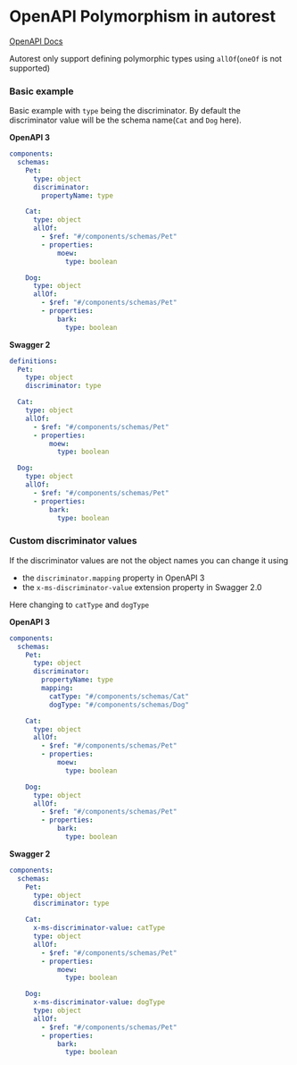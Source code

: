 # OpenAPI Polymorphism in autorest

[OpenAPI Docs](https://swagger.io/docs/specification/data-models/inheritance-and-polymorphism/)

Autorest only support defining polymorphic types using `allOf`(`oneOf` is not supported)

### Basic example

Basic example with `type` being the discriminator. By default the discriminator value will be the schema name(`Cat` and `Dog` here).

**OpenAPI 3**

```yaml
components:
  schemas:
    Pet:
      type: object
      discriminator:
        propertyName: type

    Cat:
      type: object
      allOf:
        - $ref: "#/components/schemas/Pet"
        - properties:
            moew:
              type: boolean

    Dog:
      type: object
      allOf:
        - $ref: "#/components/schemas/Pet"
        - properties:
            bark:
              type: boolean
```

**Swagger 2**

```yaml
definitions:
  Pet:
    type: object
    discriminator: type

  Cat:
    type: object
    allOf:
      - $ref: "#/components/schemas/Pet"
      - properties:
          moew:
            type: boolean

  Dog:
    type: object
    allOf:
      - $ref: "#/components/schemas/Pet"
      - properties:
          bark:
            type: boolean
```

### Custom discriminator values

If the discriminator values are not the object names you can change it using

- the `discriminator.mapping` property in OpenAPI 3
- the `x-ms-discriminator-value` extension property in Swagger 2.0

Here changing to `catType` and `dogType`

**OpenAPI 3**

```yaml
components:
  schemas:
    Pet:
      type: object
      discriminator:
        propertyName: type
        mapping:
          catType: "#/components/schemas/Cat"
          dogType: "#/components/schemas/Dog"

    Cat:
      type: object
      allOf:
        - $ref: "#/components/schemas/Pet"
        - properties:
            moew:
              type: boolean

    Dog:
      type: object
      allOf:
        - $ref: "#/components/schemas/Pet"
        - properties:
            bark:
              type: boolean
```

**Swagger 2**

```yaml
components:
  schemas:
    Pet:
      type: object
      discriminator: type

    Cat:
      x-ms-discriminator-value: catType
      type: object
      allOf:
        - $ref: "#/components/schemas/Pet"
        - properties:
            moew:
              type: boolean

    Dog:
      x-ms-discriminator-value: dogType
      type: object
      allOf:
        - $ref: "#/components/schemas/Pet"
        - properties:
            bark:
              type: boolean
```
